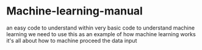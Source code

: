 # Machine-learning-manual
an easy code to understand within very basic code
to understand machine learning we need to use this as an example of how machine learning works
it's all about how to machine proceed the data input
